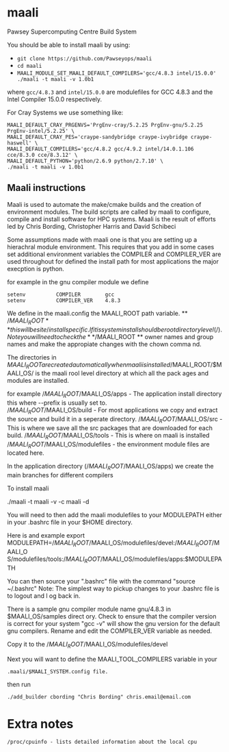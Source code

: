 # maali
Pawsey Supercomputing Centre Build System

You should be able to install maali by using:

* `git clone https://github.com/Pawseyops/maali`
* `cd maali`
* `MAALI_MODULE_SET_MAALI_DEFAULT_COMPILERS='gcc/4.8.3 intel/15.0.0' ./maali -t maali -v 1.0b1`

where `gcc/4.8.3` and `intel/15.0.0` are modulefiles for GCC 4.8.3 and the Intel Compiler 15.0.0 respectively.

For Cray Systems we use something like:

```
MAALI_DEFAULT_CRAY_PRGENVS='PrgEnv-cray/5.2.25 PrgEnv-gnu/5.2.25 PrgEnv-intel/5.2.25' \
MAALI_DEFAULT_CRAY_PES='craype-sandybridge craype-ivybridge craype-haswell' \
MAALI_DEFAULT_COMPILERS='gcc/4.8.2 gcc/4.9.2 intel/14.0.1.106 cce/8.3.0 cce/8.3.12' \
MAALI_DEFAULT_PYTHON='python/2.6.9 python/2.7.10' \
./maali -t maali -v 1.0b1
```

##  Maali instructions 
Maali is used to automate the make/cmake builds and the creation of environment modules.
The build scripts are called by maali to configure, compile and install software for HPC systems.
Maali is the result of efforts led by Chris Bording, Christopher Harris and  David Schibeci

Some assumptions made with maali one is that you are setting up a hierachral module 
environment. This requires that you add in some cases set additional environment
 variables the COMPILER and COMPILER_VER are used throughout for defined the install
path for most applications the major execption is python.

for example in the gnu compiler module we define 
```
setenv          COMPILER        gcc
setenv          COMPILER_VER    4.8.3
```

We define in the maali.config the MAALI_ROOT path variable.
** /$MAALI_ROOT ** this will be site/install specific. If it is system install should 
be root directory level (/).  Note you will need to check the ** /$MAALI_ROOT **
owner names and group names and make the appropiate changes with the chown comma
nd.


The directories in $MAALI_ROOT are created automatically when maali is installed
/$MAALI_ROOT/$MAALI_OS/ is the maali rool level directory  at which all the pack
ages and modules are installed.

for example
/$MAALI_ROOT/$MAALI_OS/apps - The application install directory this where 
                              --prefix is usually set to.  
/$MAALI_ROOT/$MAALI_OS/build - For most applications we copy and extract the 
                               source and build it in a seperate directory.
/$MAALI_ROOT/$MAALI_OS/src - This is where we save all the src packages that 
                             are downloaded for each build.
/$MAALI_ROOT/$MAALI_OS/tools - This is where on maali is installed
/$MAALI_ROOT/$MAALI_OS/modulefiles - the environment module files are located here.

In the application directory (/$MAALI_ROOT/$MAALI_OS/apps) we create the main 
branches for different compilers 

To install maali 

./maali -t maali -v <version> -c maali -d

You will need to then add the maali modulefiles to your MODULEPATH
either in your .bashrc file in your $HOME directory.  

Here is and example
export MODULEPATH=/$MAALI_ROOT/$MAALI_OS/modulefiles/devel:/$MAALI_ROOT/$MAALI_O
S/modulefiles/tools:/$MAALI_ROOT/$MAALI_OS/modulefiles/apps:$MODULEPATH

You can then source your ".bashrc" file with the command "source ~/.bashrc"
Note: The simplest way to pickup changes to your .bashrc file is to logout and l
og back in.

There is a sample gnu compiler module name gnu/4.8.3 in $MAALI_OS/samples direct
ory. 
Check to ensure that the compiler version is correct for your system 
"gcc -v" will show the gnu version for the default gnu compilers.
Rename and edit the COMPILER_VER variable as needed.

Copy it to the /$MAALI_ROOT/$MAALI_OS/modulefiles/devel  

Next you will want to define the MAALI_TOOL_COMPILERS variable in your 
```
.maali/$MAALI_SYSTEM.config file.
```
then run 

```
./add_builder cbording "Chris Bording" chris.email@email.com
```



# Extra notes
```
/proc/cpuinfo - lists detailed information about the local cpu 
```
